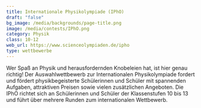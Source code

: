 ```yaml
---
title: Internationale Physikolympiade (IPhO)
draft: "false"
bg_image: /media/backgrounds/page-title.png
image: /media/contests/IPhO.png
category: Physik
class: 10-12
web_url: https://www.scienceolympiaden.de/ipho
type: wettbewerbe
---
```

Wer Spaß an Physik und herausfordernden Knobeleien hat, ist hier genau richtig! Der Auswahlwettbewerb zur Internationalen Physikolympiade fordert und fördert physikbegeisterte Schülerinnen und Schüler mit spannenden Aufgaben, attraktiven Preisen sowie vielen zusätzlichen Angeboten.
Die IPhO richtet sich an Schülerinnen und Schüler der Klassenstufen 10 bis 13 und führt über mehrere Runden zum internationalen Wettbewerb.
